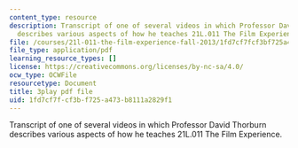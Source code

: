 ```yaml
---
content_type: resource
description: Transcript of one of several videos in which Professor David Thorburn
  describes various aspects of how he teaches 21L.011 The Film Experience.
file: /courses/21l-011-the-film-experience-fall-2013/1fd7cf7fcf3bf725a473b8111a2829f1_nIMlZ8ErLfs.pdf
file_type: application/pdf
learning_resource_types: []
license: https://creativecommons.org/licenses/by-nc-sa/4.0/
ocw_type: OCWFile
resourcetype: Document
title: 3play pdf file
uid: 1fd7cf7f-cf3b-f725-a473-b8111a2829f1
---
```

Transcript of one of several videos in which Professor David Thorburn describes various aspects of how he teaches 21L.011 The Film Experience.